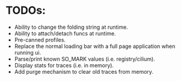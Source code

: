 # TODOs:

* Ability to change the folding string at runtime.
* Ability to attach/detach funcs at runtime.
* Pre-canned profiles. 
* Replace the normal loading bar with a full page application when running ui.
* Parse/print known SO_MARK values (i.e. registry/cilium).
* Display stats for traces (i.e. in memory).
* Add purge mechanism to clear old traces from memory. 

